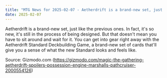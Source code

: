 ```yaml
---
title: "MTG News for 2025-02-07 - Aetherdrift is a brand-new set, just like the prev..."
date: 2025-02-07
---
```


Aetherdrift is a brand-new set, just like the previous ones. In fact, it's so new, it's still in the process of being designed. But that doesn't mean you have to sit around and wait for it. You can get into gear right away with the Aetherdrift Standard Deckbuilding Game, a brand-new set of cards that'll give you a sense of what the new Standard looks and feels like.

Source: Gizmodo.com (https://gizmodo.com/magic-the-gathering-aetherdrift-spoilers-possession-engine-marshalls-pathcruiser-2000554126)
